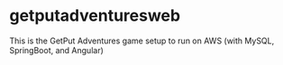 # getputadventuresweb
This is the GetPut Adventures game setup to run on AWS (with MySQL, SpringBoot, and Angular)
